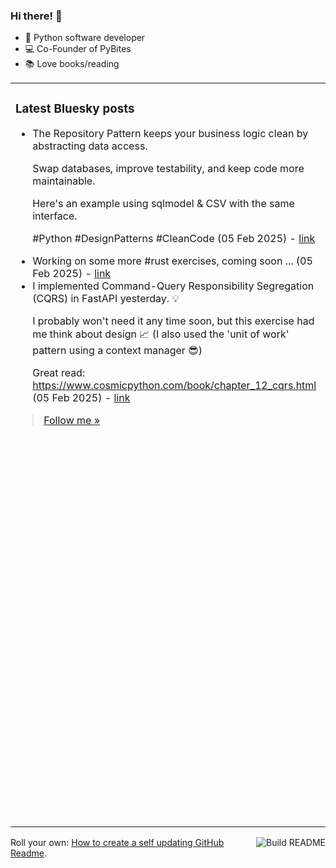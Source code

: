 ### Hi there! 👋

- 🐍 Python software developer
- 💻 Co-Founder of PyBites
- 📚 Love books/reading

<table><tr><td valign="top" width="50%">

### Latest Bluesky posts

<ul>

  <li>
    The Repository Pattern keeps your business logic clean by abstracting data access. 

Swap databases, improve testability, and keep code more maintainable.

Here's an example using sqlmodel & CSV with the same interface. 

#Python #DesignPatterns #CleanCode (05 Feb 2025) - <a href="https://bsky.app/profile/bbelderbos.bsky.social/post/3lhgofjtu3225" target="_blank">link</a>
  </li>

  <li>
    Working on some more #rust exercises, coming soon ... (05 Feb 2025) - <a href="https://bsky.app/profile/bbelderbos.bsky.social/post/3lhg7rgx3ik2y" target="_blank">link</a>
  </li>

  <li>
    I implemented Command-Query Responsibility Segregation (CQRS) in FastAPI yesterday. 💡

I probably won't need it any time soon, but this exercise had me think about design 📈 (I also used the 'unit of work' pattern using a context manager 😎)

Great read:
https://www.cosmicpython.com/book/chapter_12_cqrs.html (05 Feb 2025) - <a href="https://bsky.app/profile/bbelderbos.bsky.social/post/3lhg7qcjyc22y" target="_blank">link</a>
  </li>

</ul>

> <a href="https://bsky.app/profile/bbelderbos.bsky.social" target="_blank">Follow me &raquo;</a>


</td><td valign="top" width="50%">

### Latest Python tips

<ul>

  <li>
    Timing code in Python: Using `timeit` to compare merging dictionaries in #Python: Old way with `**` unpacking vs. new way with `|`. ... (26 Jul 2024) - <a href="https://github.com/bbelderbos/bobcodesit/blob/main/notes/20240726111622.md" target="_blank">link</a>
  </li>

  <li>
    Merging dictionaries: Old way: `{**dict1, **dict2}` ... (26 Jul 2024) - <a href="https://github.com/bbelderbos/bobcodesit/blob/main/notes/20240726111507.md" target="_blank">link</a>
  </li>

  <li>
    You can now use | for typing: `|` got added to type hints >= 3.10, not needing the `typing` import anymore for these: ... (26 Jul 2024) - <a href="https://github.com/bbelderbos/bobcodesit/blob/main/notes/20240726111223.md" target="_blank">link</a>
  </li>

  <li>
    dict dispatch pattern: Tired of long and unmaintainable `if-elif-elif-else` chains? 😱 ... (13 Jul 2024) - <a href="https://github.com/bbelderbos/bobcodesit/blob/main/notes/20240713105037.md" target="_blank">link</a>
  </li>

  <li>
    split file name and extension: `pathlib` has you covered, just make a `Path` object and access the `stem` and `suffix` attributes: ... (11 Jul 2024) - <a href="https://github.com/bbelderbos/bobcodesit/blob/main/notes/20240711112258.md" target="_blank">link</a>
  </li>

</ul>

> <a href="https://github.com/bbelderbos/bobcodesit" target="_blank">More Python tips &raquo;</a>

</td>
</tr></table>

<a href="https://github.com/bbelderbos/bbelderbos/actions" target="_blank"><img src="https://github.com/bbelderbos/bbelderbos/workflows/Daily%20Update/badge.svg" align="right" alt="Build README"></a>Roll your own: <a href="https://pybit.es/articles/how-to-create-a-self-updating-github-readme/" target="_blank">How to create a self updating GitHub Readme</a>.